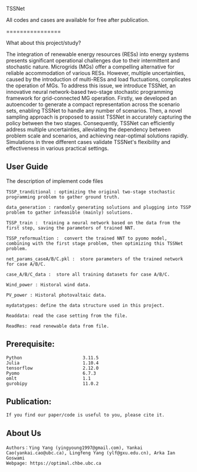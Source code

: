 TSSNet

All codes and cases are available for free after publication.

================

What about this project/study?

      
The integration of renewable energy resources (RESs) into energy systems presents significant operational 
challenges due to their intermittent and stochastic nature. Microgrids (MGs) offer a compelling alternative 
for reliable accommodation of various RESs. However, multiple uncertainties, caused by the introduction of 
multi-RESs and load fluctuations, complicates the operation of MGs. To address this issue, we introduce TSSNet, 
an innovative neural network-based two-stage stochastic programming framework for grid-connected MG operation. 
Firstly, we developed an autoencoder to generate a compact representation across the scenario sets, enabling 
TSSNet to handle any number of scenarios. Then, a novel sampling approach is proposed to assist TSSNet in 
accurately capturing the policy between the two stages. Consequently, TSSNet can efficiently address multiple 
uncertainties, alleviating the dependency between problem scale and scenarios, and achieving near-optimal 
solutions rapidly. Simulations in three different cases validate TSSNet's flexibility and effectiveness in
various practical settings.


User Guide
-----------

The description of implement code files 

    TSSP_tranditional : optimizing the original two-stage stochastic programming problem to gather ground truth.
    
    data_generation : randomly generating solutions and plugging into TSSP problem to gather infeasible (mainly) solutions.
   
    TSSP_train :  training a neural network based on the data from the first step, saving the parameters of trained NNT.
    
    TSSP_reformualtion :  convert the trained NNT to pyomo model, combining with the first stage problem, then optimizing this TSSNet problem.
    
    net_params_caseA/B/C.pkl :  store parameters of the trained network for case A/B/C.
    
    case_A/B/C_data :  store all training datasets for case A/B/C.
    
    Wind_power : Historal wind data.

    PV_power : Historal photovaltaic data.

    mydatatypes: define the data structure used in this project.

    Readdata: read the case setting from the file.
    
    ReadRes: read renewable data from file.

Prerequisite:
-----------
    Python                       3.11.5
    Julia                        1.10.4
    tensorflow                   2.12.0
    Pyomo                        6.7.3
    omlt                         1.1
    gurobipy                     11.0.2


Publication:
-----------
    If you find our paper/code is useful to you, please cite it.




About Us 
-----------
    Authors：Ying Yang (yingyoung1997@gmail.com), Yankai Cao(yankai.cao@ubc.ca), Lingfeng Yang (ylf@gxu.edu.cn), Arka Ian Goswami
    Webpage: https://optimal.chbe.ubc.ca
